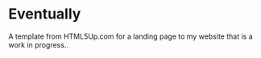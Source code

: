 # Eventually
A template from HTML5Up.com for a landing page to my website that is a work in progress..
